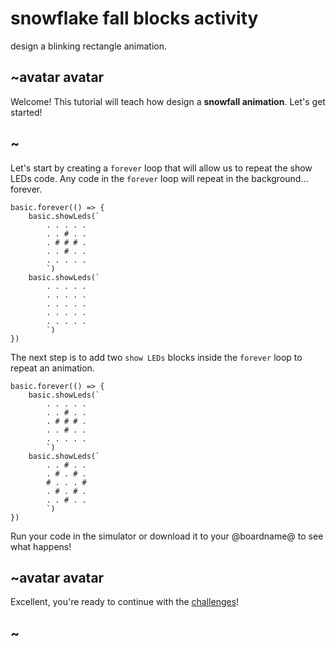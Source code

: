 # snowflake fall blocks activity

design a blinking rectangle animation.

## ~avatar avatar



Welcome! This tutorial will teach how design a **snowfall animation**. Let's get started!

## ~

Let's start by creating a `forever` loop that will allow us to repeat the show LEDs code. Any code in the `forever` loop will repeat in the background... forever.


```blocks
basic.forever(() => {
    basic.showLeds(`
        . . . . .
        . . # . .
        . # # # .
        . . # . .
        . . . . .
        `)
    basic.showLeds(`
        . . . . .
        . . . . .
        . . . . .
        . . . . .
        . . . . .
        `)
})
```

The next step is to add two `show LEDs` blocks inside the `forever` loop to repeat an animation.

```blocks
basic.forever(() => {
    basic.showLeds(`
        . . . . .
        . . # . .
        . # # # .
        . . # . .
        . . . . .
        `)
    basic.showLeds(`
        . . # . .
        . # . # .
        # . . . #
        . # . # .
        . . # . .
        `)
})
```

Run your code in the simulator or download it to your @boardname@ to see what happens!

## ~avatar avatar

Excellent, you're ready to continue with the [challenges](/lessons/snowflake-fall/challenges)!

## ~

